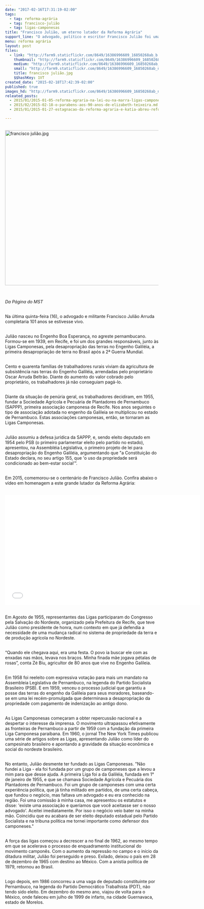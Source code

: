 ```yaml
---
date: "2017-02-16T17:31:19-02:00"
tags:
  - tag: reforma-agrária
  - tag: francisco-julião
  - tag: ligas-camponesas
title: "Francisco Julião, um eterno lutador da Reforma Agrária"
support_line: "O advogado, político e escritor Francisco Julião foi uma das lideranças das Ligas Camponesas. Se estivesse vivo completaria 101 anos."
menu: reforma agrária
layout: post
files:
  - link: "http://farm9.staticflickr.com/8649/16386996609_16850268ab_b.jpg"
    thumbnail: "http://farm9.staticflickr.com/8649/16386996609_16850268ab_t.jpg"
    medium: "http://farm9.staticflickr.com/8649/16386996609_16850268ab_z.jpg"
    small: "http://farm9.staticflickr.com/8649/16386996609_16850268ab_n.jpg"
    title: francisco julião.jpg
    $$hashKey: 1VT
created_date: "2015-02-18T17:42:39-02:00"
published: true
images_hd: "http://farm9.staticflickr.com/8649/16386996609_16850268ab_n.jpg"
releated_posts:
  - 2015/01/2015-01-05-reforma-agraria-na-lei-ou-na-marra-ligas-camponesas-completam-60-anos.md
  - 2015/02/2015-02-18-o-parabens-aos-90-anos-de-elizabeth-teixeira.md
  - 2015/01/2015-01-27-estagnacao-da-reforma-agraria-e-katia-abreu-reforca-opcao-do-governo-pelo-agronegocio-afirma-teixeira.md

---
```

<p><br />
<img alt="francisco julião.jpg" height="508" src="http://farm9.staticflickr.com/8649/16386996609_16850268ab_b.jpg" width="700" /></p>

<p>&nbsp;</p>

<p><em>Da P&aacute;gina do MST</em></p>

<p><br />
Na &uacute;ltima quinta-feira (16), o advogado e militante Francisco Juli&atilde;o Arruda completaria 101&nbsp;anos se estivesse vivo.</p>

<p><br />
Juli&atilde;o nasceu no Engenho Boa Esperan&ccedil;a, no agreste pernambucano. Formou-se em 1939, em Recife, e foi um dos grandes respons&aacute;veis, junto &agrave;s Ligas Camponesas, pela desapropria&ccedil;&atilde;o das terras no Engenho Galil&eacute;ia, a primeira desapropria&ccedil;&atilde;o de terra no Brasil ap&oacute;s a 2&ordf; Guerra Mundial.</p>

<p><br />
Cento e quarenta fam&iacute;lias de trabalhadores rurais viviam da agricultura de subsist&ecirc;ncia nas terras do Engenho Galil&eacute;ia, arrendadas pelo propriet&aacute;rio Oscar Arruda Beltr&atilde;o. Diante do aumento do valor cobrado pelo propriet&aacute;rio, os trabalhadores j&aacute; n&atilde;o conseguiam pag&aacute;-lo.</p>

<p><br />
Diante da situa&ccedil;&atilde;o de pen&uacute;ria geral, os trabalhadores decidiram, em 1955, fundar a Sociedade Agr&iacute;cola e Pecu&aacute;ria de Plantadores de Pernambuco (SAPPP), primeira associa&ccedil;&atilde;o camponesa de Recife. Nos anos seguintes o tipo de associa&ccedil;&atilde;o adotada no engenho da Galileia se multiplicou no estado de Pernambuco. Estas associa&ccedil;&otilde;es camponesas, ent&atilde;o, se tornaram as Ligas Camponesas.</p>

<p><br />
Juli&atilde;o assumiu a defesa jur&iacute;dica da SAPPP, e, sendo eleito deputado em 1954 pelo PSB (o primeiro parlamentar eleito pelo partido no estado), apresentou, na Assembl&eacute;ia Legislativa, o primeiro projeto de lei para desapropria&ccedil;&atilde;o do Engenho Galil&eacute;ia, argumentando que &quot;a Constitui&ccedil;&atilde;o do Estado declara, no seu artigo 155, que &#39;o uso da propriedade ser&aacute; condicionado ao bem-estar social&rsquo;&rdquo;.</p>

<p><br />
Em 2015, comemorou-se o centen&aacute;rio de Francisco Juli&atilde;o. Confira abaixo o v&iacute;deo em homenagem a este grande lutador da Reforma Agr&aacute;ria:&nbsp;</p>

<p><br />
<iframe allowfullscreen="" frameborder="0" height="360" src="//www.youtube.com/embed/4P7dpJnhNhM" width="640"></iframe></p>

<p><br />
Em Agosto de 1955, representantes das Ligas participaram do Congresso pela Salva&ccedil;&atilde;o do Nordeste, organizado pela Prefeitura de Recife, que teve Juli&atilde;o como presidente de honra, num contexto em que j&aacute; defendia a necessidade de uma mudan&ccedil;a radical no sistema de propriedade da terra e de produ&ccedil;&atilde;o agr&iacute;cola no Nordeste.</p>

<p><br />
&ldquo;Quando ele chegava aqui, era uma festa. O povo ia buscar ele com as enxadas nas m&atilde;os, levava nos bra&ccedil;os. Minha finada m&atilde;e jogava p&eacute;talas de rosas&rdquo;, conta Z&eacute; Biu, agricultor de 80 anos que vive no Engenho Galileia.</p>

<p><br />
Em 1958 foi reeleito com expressiva vota&ccedil;&atilde;o para mais um mandato na Assembleia Legislativa de Pernambuco, na legenda do Partido Socialista Brasileiro (PSB). E em 1959, venceu o processo judicial que garantiu a posse das terras do engenho da Galileia para seus moradores, baseando-se em uma lei rec&eacute;m-promulgada que determinava a desapropria&ccedil;&atilde;o da propriedade com pagamento de indeniza&ccedil;&atilde;o ao antigo dono.</p>

<p><br />
As Ligas Camponesas come&ccedil;aram a obter repercuss&atilde;o nacional e a despertar o interesse da imprensa. O movimento ultrapassou efetivamente as fronteiras de Pernambuco a partir de 1959 com a funda&ccedil;&atilde;o da primeira Liga Camponesa paraibana. Em 1960, o jornal The New York Times publicou uma s&eacute;rie de artigos sobre as Ligas, apresentando Juli&atilde;o como l&iacute;der do campesinato brasileiro e apontando a gravidade da situa&ccedil;&atilde;o econ&ocirc;mica e social do nordeste brasileiro.</p>

<p><br />
No entanto, Juli&atilde;o desmente ter fundado as Ligas Camponesas. &quot;N&atilde;o fundei a Liga - ela foi fundada por um grupo de camponeses que a levou a mim para que desse ajuda. A primeira Liga foi a da Galil&eacute;ia, fundada em 1&deg; de janeiro de 1955, e que se chamava Sociedade Agr&iacute;cola e Pecu&aacute;ria dos Plantadores de Pernambuco. Foi um grupo de camponeses com uma certa experi&ecirc;ncia pol&iacute;tica, que j&aacute; tinha militado em partidos, de uma certa cabe&ccedil;a, que fundou o neg&oacute;cio, mas faltava um advogado e eu era conhecido na regi&atilde;o. Foi uma comiss&atilde;o &agrave; minha casa, me apresentou os estatutos e disse: &#39;existe uma associa&ccedil;&atilde;o e quer&iacute;amos que voc&ecirc; aceitasse ser o nosso advogado&#39;. Aceitei imediatamente. Por isso o neg&oacute;cio veio bater na minha m&atilde;o. Coincidiu que eu acabara de ser eleito deputado estadual pelo Partido Socialista e na tribuna pol&iacute;tica me tornei importante como defensor dos camponeses.&quot;</p>

<p><br />
A for&ccedil;a das ligas come&ccedil;ou a decrescer a no final de 1962, ao mesmo tempo em que se acelerava o processo de enquadramento institucional do movimento campon&ecirc;s. Com o aumento da repress&atilde;o no campo e o in&iacute;cio da ditadura militar, Juli&atilde;o foi perseguido e preso. Exilado, deixou o pa&iacute;s em 28 de dezembro de 1965 com destino ao M&eacute;xico. Com a anistia pol&iacute;tica de 1979, retornou ao Brasil.</p>

<p><br />
Logo depois, em 1986 concorreu a uma vaga de deputado constituinte por Pernambuco, na legenda do Partido Democr&aacute;tico Trabalhista (PDT), n&atilde;o tendo sido eleito. Em dezembro do mesmo ano, viajou de volta para o M&eacute;xico, onde faleceu em julho de 1999 de infarto, na cidade Guernavaca, estado de Morelos.</p>
